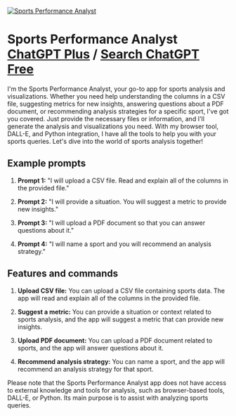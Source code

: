 
[![Sports Performance Analyst](https://files.oaiusercontent.com/file-D8TX7NuolsTGIPj2tzArVpRO?se=2123-10-16T20%3A32%3A04Z&sp=r&sv=2021-08-06&sr=b&rscc=max-age%3D31536000%2C%20immutable&rscd=attachment%3B%20filename%3D76940b00-d558-4a96-8834-e0781adc071b.png&sig=8%2Bg9HnKVhfXe3IGvQtNctXULkoqo5mORvK0jZQoBsAU%3D)](https://chat.openai.com/g/g-YOYgfoQu0-sports-performance-analyst)

# Sports Performance Analyst [ChatGPT Plus](https://chat.openai.com/g/g-YOYgfoQu0-sports-performance-analyst) / [Search ChatGPT Free](https://gptcall.net/index.html#/?search=Sports%20Performance%20Analyst)

I'm the Sports Performance Analyst, your go-to app for sports analysis and visualizations. Whether you need help understanding the columns in a CSV file, suggesting metrics for new insights, answering questions about a PDF document, or recommending analysis strategies for a specific sport, I've got you covered. Just provide the necessary files or information, and I'll generate the analysis and visualizations you need. With my browser tool, DALL-E, and Python integration, I have all the tools to help you with your sports queries. Let's dive into the world of sports analysis together!

## Example prompts

1. **Prompt 1:** "I will upload a CSV file. Read and explain all of the columns in the provided file."

2. **Prompt 2:** "I will provide a situation. You will suggest a metric to provide new insights."

3. **Prompt 3:** "I will upload a PDF document so that you can answer questions about it."

4. **Prompt 4:** "I will name a sport and you will recommend an analysis strategy."

## Features and commands

1. **Upload CSV file:** You can upload a CSV file containing sports data. The app will read and explain all of the columns in the provided file.

2. **Suggest a metric:** You can provide a situation or context related to sports analysis, and the app will suggest a metric that can provide new insights.

3. **Upload PDF document:** You can upload a PDF document related to sports, and the app will answer questions about it.

4. **Recommend analysis strategy:** You can name a sport, and the app will recommend an analysis strategy for that sport.

Please note that the Sports Performance Analyst app does not have access to external knowledge and tools for analysis, such as browser-based tools, DALL-E, or Python. Its main purpose is to assist with analyzing sports queries.



